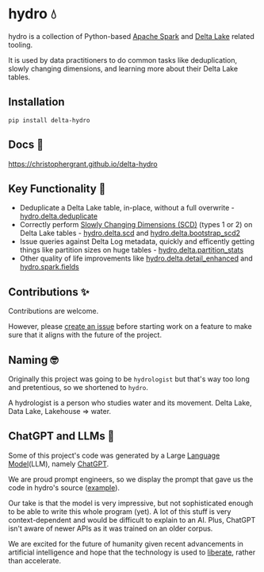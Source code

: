 # hydro 💧

hydro is a collection of Python-based [Apache Spark](https://spark.apache.org/) and [Delta Lake](https://delta.io/) related tooling.

It is used by data practitioners to do common tasks like deduplication, slowly changing dimensions, and learning more about their Delta Lake tables.

## Installation

```commandline
pip install delta-hydro
```

## Docs 📖

https://christophergrant.github.io/delta-hydro

## Key Functionality 🔑

- Deduplicate a Delta Lake table, in-place, without a full overwrite - [hydro.delta.deduplicate](https://christophergrant.github.io/delta-hydro/delta.html#hydro.delta.deduplicate)
- Correctly perform [Slowly Changing Dimensions (SCD)](https://en.wikipedia.org/wiki/Slowly_changing_dimension) (types 1 or 2) on Delta Lake tables - [hydro.delta.scd](https://christophergrant.github.io/delta-hydro/delta.html#hydro.delta.scd) and [hydro.delta.bootstrap_scd2](https://christophergrant.github.io/delta-hydro/delta.html#hydro.delta.bootstrap_scd2)
- Issue queries against Delta Log metadata, quickly and efficently getting things like partition sizes on huge tables - [hydro.delta.partition_stats](https://christophergrant.github.io/delta-hydro/delta.html#hydro.delta.partition_stats)
- Other quality of life improvements like [hydro.delta.detail_enhanced](https://christophergrant.github.io/delta-hydro/delta.html#hydro.delta.detail_enhanced) and [hydro.spark.fields](https://christophergrant.github.io/delta-hydro/spark.html#hydro.spark.fields)

## Contributions ✨

Contributions are welcome.

However, please [create an issue](https://github.com/christophergrant/delta-hydro/issues/new/choose) before starting work on a feature to make sure that it aligns with the future of the project.

## Naming 🤓

Originally this project was going to be `hydrologist` but that's way too long and pretentious, so we shortened to `hydro`.

A hydrologist is a person who studies water and its movement. Delta Lake, Data Lake, Lakehouse => water.

## ChatGPT and LLMs 🤖

Some of this project's code was generated by a Large [Language Model](https://en.wikipedia.org/wiki/Language_model)(LLM), namely [ChatGPT](https://chat.openai.com/chat).

We are proud prompt engineers, so we display the prompt that gave us the code in hydro's source ([example](https://github.com/christophergrant/delta-hydro/commit/8d2d84da4930f14caac62c46ea9a1c07a8bdeac4#diff-4665a0f13cae8eb34e13e308ee3935edf0a63f563ac6301038b0d15f95666446R11)).

Our take is that the model is very impressive, but not sophisticated enough to be able to write this whole program (yet). A lot of this stuff is very context-dependent and would be difficult to explain to an AI. Plus, ChatGPT isn't aware of newer APIs as it was trained on an older corpus.

We are excited for the future of humanity given recent advancements in artificial intelligence and hope that the technology is used to [liberate](https://www.4dayweek.com/), rather than accelerate.
